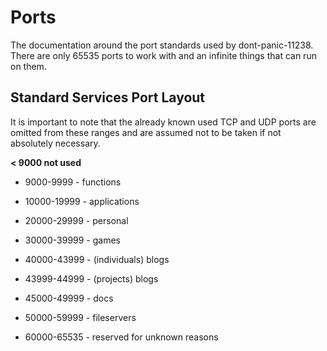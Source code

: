 # Ports

The documentation around the port standards used by dont-panic-11238. There are only 65535 ports to work with and an infinite things that can run on them.

## Standard Services Port Layout

It is important to note that the already known used TCP and UDP ports are
omitted from these ranges and are assumed not to be taken if not absolutely
necessary.

**< 9000 not used**

* 9000-9999 - functions

* 10000-19999 - applications

* 20000-29999 - personal

* 30000-39999 - games

* 40000-43999 - (individuals) blogs

* 43999-44999 - (projects) blogs

* 45000-49999 - docs

* 50000-59999 - fileservers

* 60000-65535 - reserved for unknown reasons
